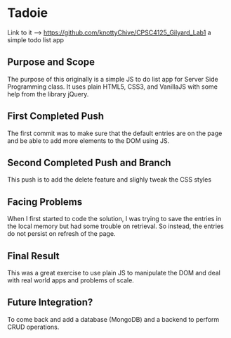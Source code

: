 # Tadoie 
Link to it --> https://github.com/knottyChive/CPSC4125_Gilyard_Lab1
a simple todo list app 

## Purpose and Scope
The purpose of this originally is a simple JS to do list app for Server Side Programming class. It uses plain HTML5, CSS3, and VanillaJS with some help from the library jQuery. 

## First Completed Push
The first commit was to make sure that the default entries are on the page and be able to add more elements to the DOM using JS. 

## Second Completed Push and Branch 
This push is to add the delete feature and slighly tweak the CSS styles 

## Facing Problems 
When I first started to code the solution, I was trying to save the entries in the local memory but had some trouble on retrieval. So instead, the entries do not persist on refresh of the page.

## Final Result 
This was a great exercise to use plain JS to manipulate the DOM and deal with real world apps and problems of scale.

## Future Integration?
To come back and add a database (MongoDB) and a backend to perform CRUD operations.